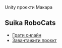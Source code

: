 Unity проєкти Макара

## Suika RoboCats
* [Грати онлайн](https://robocode-pb.github.io/2025rc/root/U2D/11/Suika//index.html)
* [Завантажити проєкт](https://download-directory.github.io/?https://github.com/robocode-pb/2025rc/tree/main/root/U2D/11/Suika/U2D_Cat_11)

<!-- ## AngryCat
* Грати онлайн
* Завантажити проєкт

## IzometricCat
* Грати онлайн
* Завантажити проєкт -->